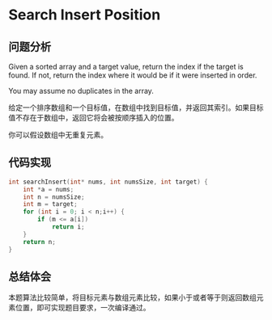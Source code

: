 #	Search Insert Position    

## 问题分析
Given a sorted array and a target value, return the index if the target is found. If not, return the index where it would be if it were inserted in order.

You may assume no duplicates in the array.

给定一个排序数组和一个目标值，在数组中找到目标值，并返回其索引。如果目标值不存在于数组中，返回它将会被按顺序插入的位置。

你可以假设数组中无重复元素。

## 代码实现
``` C
int searchInsert(int* nums, int numsSize, int target) {
    int *a = nums;
	int n = numsSize;
	int m = target;
	for (int i = 0; i < n;i++) {
		if (m <= a[i])
			return i;
	}
	return n;
}
```

## 总结体会

本题算法比较简单，将目标元素与数组元素比较，如果小于或者等于则返回数组元素位置，即可实现题目要求，一次编译通过。
